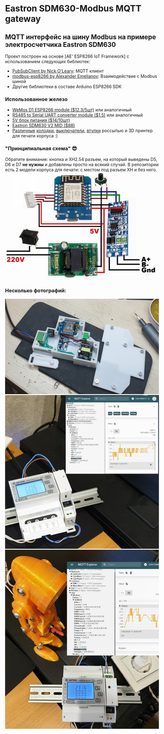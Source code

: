 # Eastron SDM630-Modbus MQTT gateway

## MQTT интерфейс на шину Modbus на примере электросчетчика Eastron SDM630

Проект построен на основе [AE' ESP8266 IoT Framework] с использованием следующих библиотек:
 * [PubSubClient by Nick O'Leary](https://github.com/knolleary/pubsubclient): MQTT клиент
 * [modbus-esp8266 by Alexander Emelianov](https://github.com/emelianov/modbus-esp8266): Взаимодействие с Modbus шиной
 * Другие библиотеки в составе Arduino ESP8266 SDK
 
### Использованное железо

 * [WeMos D1 ESP8266 module ($12.3/5шт)](https://aliexpress.ru/item/32649549788.html) или аналогичный
 * [RS485 to Serial UART converter module ($1.5)](https://aliexpress.ru/item/32813370341.html) или аналогичный
 * [5V блок питания ($14/10шт)](https://aliexpress.ru/item/32727708839.html)
 * [Eastron SDM630 V2 MID ($88)](https://aliexpress.ru/item/32755125115.html)
 * [Различные](https://www.aliexpress.com/item/32829408859.html) [колодки](https://aliexpress.ru/item/32828321217.html), 
 [выключатели](https://www.chipdip.ru/product/smrs-101-1c2), [втулки](https://aliexpress.ru/item/32877279906.html) россыпью и 3D принтер для печати корпуса :)

### "Принципиальная схема" :sunglasses:

Обратите внимание: кнопка и XH2.54 разъем, на который выведены D5, D6 и D7 **не нужны** и добавлены просто на всякий случай.
В репозитории есть 2 модели корпуса для печати: с местом под разъем XH и без него.
![Схема](https://github.com/mosave/SDM630Gateway/blob/main/photos/diagram.jpg)

### Несколько фотографий:

![Фото 1](https://github.com/mosave/SDM630Gateway/blob/main/photos/p01.jpg)
![Фото 2](https://github.com/mosave/SDM630Gateway/blob/main/photos/p02.jpg)
![Фото 3](https://github.com/mosave/SDM630Gateway/blob/main/photos/p03.jpg)

